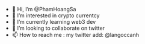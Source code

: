 - 👋 Hi, I’m @PhamHoangSa
- 👀 I’m interested in crypto currentcy
- 🌱 I’m currently learning web3 dev
- 💞️ I’m looking to collaborate on twitter
- 📫 How to reach me : my twitter add: @langoccanh

<!---
PhamHoangSa/PhamHoangSa is a ✨ special ✨ repository because its `README.md` (this file) appears on your GitHub profile.
You can click the Preview link to take a look at your changes.
--->
